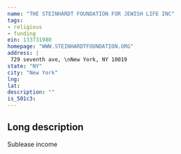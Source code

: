 ```yaml
---
name: "THE STEINHARDT FOUNDATION FOR JEWISH LIFE INC"
tags:
- religious
- funding
ein: 133731980
homepage: "WWW.STEINHARDTFOUNDATION.ORG"
address: |
 729 seventh ave, \nNew York, NY 10019
state: "NY"
city: "New York"
lng: 
lat: 
description: ""
is_501c3: 
---
```


## Long description

Sublease income
